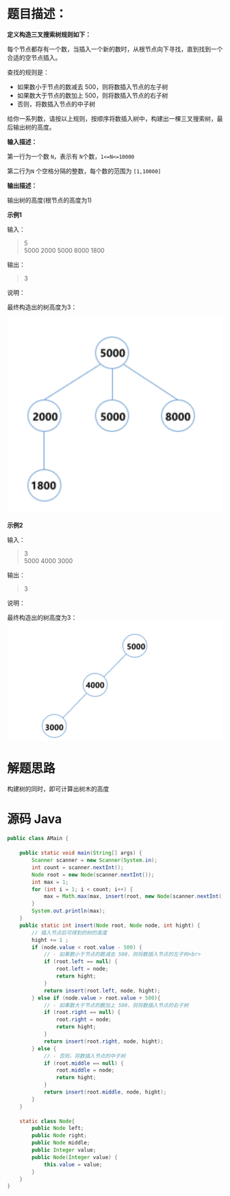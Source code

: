 #
# 题目描述：

**定义构造三叉搜索树规则如下：**

每个节点都存有一个数，当插入一个新的数时，从根节点向下寻找，直到找到一个合适的空节点插入。

查找的规则是：
- 如果数小于节点的数减去 500，则将数插入节点的左子树<br>
- 如果数大于节点的数加上 500，则将数插入节点的右子树
- 否则，将数插入节点的中子树

给你一系列数，请按以上规则，按顺序将数插入树中，构建出一棵三叉搜索树，最后输出树的高度。

**输入描述：**

第一行为一个数 `N`，表示有 `N`个数，`1<=N<=10000`

第二行为`N` 个空格分隔的整数，每个数的范围为 `[1,10000]`

**输出描述：**

输出树的高度(根节点的高度为1)

**示例1**

输入：

> 5<br>
> 5000 2000 5000 8000 1800

输出：

> 3

说明：

最终构造出的树高度为3：


![667688281139544073.png](../images//667688281139544073.png)

**示例2**

输入：

>3<br>
5000 4000 3000

输出：

>3

说明：

最终构造出的树高度为3：
![667688281139544072.png](../images/667688281139544072.png)

# 解题思路

构建树的同时，即可计算出树木的高度

# 源码 Java
```java
public class AMain {

	public static void main(String[] args) {
		Scanner scanner = new Scanner(System.in);
		int count = scanner.nextInt();
		Node root = new Node(scanner.nextInt());
		int max = 1;
		for (int i = 1; i < count; i++) {
			max = Math.max(max, insert(root, new Node(scanner.nextInt()), 1));
		}
		System.out.println(max);
	}
	public static int insert(Node root, Node node, int hight) {
		// 插入节点后可得到的树的高度
		hight += 1 ;
		if (node.value < root.value - 500) {
			// - 如果数小于节点的数减去 500，则将数插入节点的左子树<br>
			if (root.left == null) {
				root.left = node;
				return hight;
			}
			return insert(root.left, node, hight);
		} else if (node.value > root.value + 500){
			// - 如果数大于节点的数加上 500，则将数插入节点的右子树
			if (root.right == null) {
				root.right = node;
				return hight;
			}
			return insert(root.right, node, hight);
		} else {
			// - 否则，将数插入节点的中子树
			if (root.middle == null) {
				root.middle = node;
				return hight;
			}
			return insert(root.middle, node, hight);
		}
	}

	static class Node{
		public Node left;
		public Node right;
		public Node middle;
		public Integer value;
		public Node(Integer value) {
			this.value = value;
		}
	}
}
```